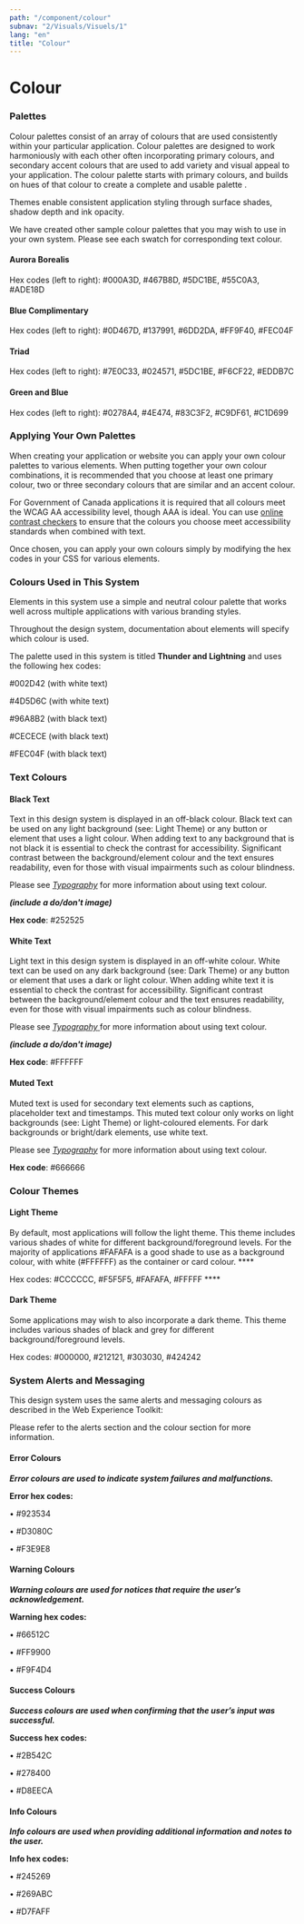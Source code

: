 ```yaml
---
path: "/component/colour"
subnav: "2/Visuals/Visuels/1"
lang: "en"
title: "Colour"
---
```


# Colour

### Palettes

Colour palettes consist of an array of colours that are used consistently within your particular application. Colour palettes are designed to work harmoniously with each other often incorporating primary colours, and secondary accent colours that are used to add variety and visual appeal to your application. The colour palette starts with primary colours, and builds on hues of that colour to create a complete and usable palette .

Themes enable consistent application styling through surface shades, shadow depth and ink opacity.

We have created other sample colour palettes that you may wish to use in your own system. Please see each swatch for corresponding text colour.

#### Aurora Borealis


Hex codes \(left to right\): \#000A3D, \#467B8D, \#5DC1BE, \#55C0A3, \#ADE18D

#### Blue Complimentary


Hex codes \(left to right\): \#0D467D, \#137991, \#6DD2DA, \#FF9F40, \#FEC04F

#### Triad

Hex codes \(left to right\): \#7E0C33, \#024571, \#5DC1BE, \#F6CF22, \#EDDB7C

#### Green and Blue

Hex codes \(left to right\): \#0278A4, \#4E474, \#83C3F2, \#C9DF61, \#C1D699

### Applying Your Own Palettes

When creating your application or website you can apply your own colour palettes to various elements. When putting together your own colour combinations, it is recommended that you choose at least one primary colour, two or three secondary colours that are similar and an accent colour.

For Government of Canada applications it is required that all colours meet the WCAG AA accessibility level, though AAA is ideal. You can use [online contrast checkers](https://webaim.org/resources/contrastchecker/) to ensure that the colours you choose meet accessibility standards when combined with text.

Once chosen, you can apply your own colours simply by modifying the hex codes in your CSS for various elements.


### Colours Used in This System

Elements in this system use a simple and neutral colour palette that works well across multiple applications with various branding styles.

Throughout the design system, documentation about elements will specify which colour is used.

The palette used in this system is titled **Thunder and Lightning** and uses the following hex codes:

\#002D42 \(with white text\)

\#4D5D6C \(with white text\)

\#96A8B2 \(with black text\)

\#CECECE \(with black text\)

\#FEC04F \(with black text\)


### Text Colours


#### Black Text

Text in this design system is displayed in an off-black colour. Black text can be used on any light background \(see: Light Theme\) or any button or element that uses a light colour. When adding text to any background that is not black it is essential to check the contrast for accessibility. Significant contrast between the background/element colour and the text ensures readability, even for those with visual impairments such as colour blindness.

Please see [_Typography_](/typography.md) for more information about using text colour.

_**\(include a do/don't image\)**_

**Hex code**: \#252525

#### White Text

Light text in this design system is displayed in an off-white colour. White text can be used on any dark background \(see: Dark Theme\) or any button or element that uses a dark or light colour. When adding white text it is essential to check the contrast for accessibility. Significant contrast between the background/element colour and the text ensures readability, even for those with visual impairments such as colour blindness.

Please see [_Typography_ ](/typography.md)for more information about using text colour.

_**\(include a do/don't image\)**_

**Hex code**: \#FFFFFF

#### Muted Text

Muted text is used for secondary text elements such as captions, placeholder text and timestamps. This muted text colour only works on light backgrounds \(see: Light Theme\) or light-coloured elements. For dark backgrounds or bright/dark elements, use white text.

Please see [_Typography_](/typography.md) for more information about using text colour.

**Hex code**: \#666666

### Colour Themes

#### Light Theme

By default, most applications will follow the light theme. This theme includes various shades of white for different background/foreground levels. For the majority of applications #FAFAFA is a good shade to use as a background colour, with white (#FFFFFF) as the container or card colour.         ****

Hex codes: \#CCCCCC, \#F5F5F5, \#FAFAFA, \#FFFFF       ****


#### Dark Theme

Some applications may wish to also incorporate a dark theme. This theme includes various shades of black and grey for different background/foreground levels.

Hex codes: \#000000, \#212121, \#303030, \#424242


### System Alerts and Messaging

This design system uses the same alerts and messaging colours as described in the Web Experience Toolkit:

Please refer to the alerts section and the colour section for more information.


#### Error Colours


_**Error colours are used to indicate system failures and malfunctions.**_

**Error hex codes:**  

•    \#923534

•    \#D3080C

•    \#F3E9E8


#### Warning Colours

_**Warning colours are used for notices that require the user’s acknowledgement.**_

**Warning hex codes:**  

•    \#66512C

•    \#FF9900

•    \#F9F4D4

#### Success Colours

_**Success colours are used when confirming that the user’s input was successful.**_

**Success hex codes:**

•    \#2B542C

•    \#278400

•    \#D8EECA

#### Info Colours

_**Info colours are used when providing additional information and notes to the user.**_

**Info hex codes:**  

•    \#245269

•    \#269ABC

•    \#D7FAFF

